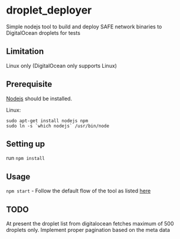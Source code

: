 # droplet_deployer

Simple nodejs tool to build and deploy SAFE network binaries to DigitalOcean droplets for tests

## Limitation

Linux only (DigitalOcean only supports Linux)

## Prerequisite

[Nodejs](https://nodejs.org/en/download/) should be installed.

Linux: 

```
sudo apt-get install nodejs npm
sudo ln -s `which nodejs` /usr/bin/node
```
 
## Setting up

run `npm install`

## Usage

`npm start` - Follow the default flow of the tool as listed [here](/script_flow.md)

## TODO
  At present the droplet list from digitalocean fetches maximum of 500 droplets only.
  Implement proper pagination based on the meta data
